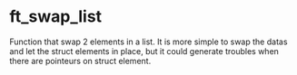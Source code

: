 # ft_swap_list
Function that swap 2 elements in a list. It is more simple to swap the datas and let the struct elements in place, but it could generate troubles when there are pointeurs on struct element.
